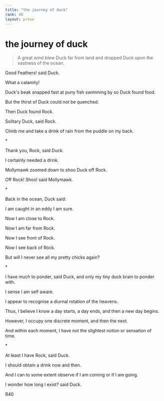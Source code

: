 ```yaml
---
title: "the journey of duck"
rank: 40
layout: prose
---
```


# the journey of duck    
  
> A great wind blew Duck far from land and dropped Duck upon the vastness of the ocean.    
  
Good Feathers! said Duck.    
  
What a calamity!     
  
Duck's beak snapped fast at puny fish swimming by so Duck found food.    
  
But the thirst of Duck could not be quenched.    
  
Then Duck found Rock.    
  
Solitary Duck, said Rock.    
  
Climb me and take a drink of rain from the puddle on my back.    
  
\*  
  
Thank you, Rock, said Duck.    
  
I certainly needed a drink.    
  
Mollymawk zoomed down to shoo Duck off Rock.    
  
Off Rock! Shoo! said Mollymawk.    
  
\*  
  
Back in the ocean, Duck said:    
  
I am caught in an eddy I am sure.    
  
Now I am close to Rock.    
  
Now I am far from Rock.  
  
Now I see front of Rock.    
  
Now I see back of Rock.    
  
But will I never see all my pretty chicks again?    
  
\*  
  
I have much to ponder, said Duck, and only my tiny duck brain to ponder with.    
  
I sense I am self aware.    
  
I appear to recognise a diurnal rotation of the heavens.    
  
Thus, I believe I know a day starts, a day ends, and then a new day begins.    
  
However, I occupy one discrete moment, and then the next.  
  
And within each moment, I have not the slightest notion or sensation of time.    
  
\*  
  
At least I have Rock, said Duck.    
  
I should obtain a drink now and then.    
  
And I can to some extent observe if I am coming or if I am going.    
  
I wonder how long I exist? said Duck.    
  
  
  
  
R40  
